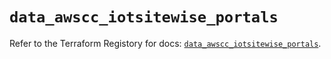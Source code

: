 # `data_awscc_iotsitewise_portals`

Refer to the Terraform Registory for docs: [`data_awscc_iotsitewise_portals`](https://registry.terraform.io/providers/hashicorp/awscc/0.70.0/docs/data-sources/iotsitewise_portals).
